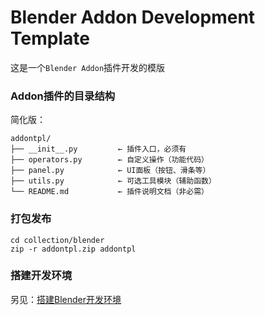 # Blender Addon Development Template

这是一个`Blender Addon`插件开发的模版

### Addon插件的目录结构

简化版：
```
addontpl/
├── __init__.py         ← 插件入口，必须有
├── operators.py        ← 自定义操作（功能代码）
├── panel.py            ← UI面板（按钮、滑条等）
├── utils.py            ← 可选工具模块（辅助函数）
└── README.md           ← 插件说明文档（非必需）
```

### 打包发布

```shell
cd collection/blender
zip -r addontpl.zip addontpl
```

### 搭建开发环境

另见：[搭建Blender开发环境](../../readme/blender_development.md)